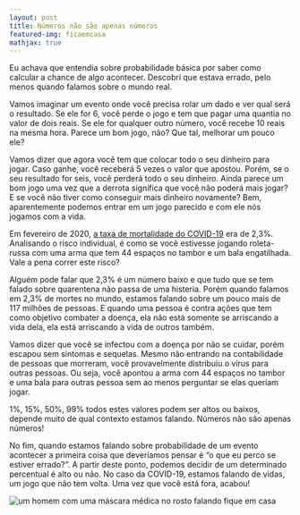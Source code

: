 ```yaml
---
layout: post
title: Números não são apenas números
featured-img: ficaemcasa
mathjax: true
---
```


Eu achava que entendia sobre probabilidade básica por saber como calcular a chance de algo acontecer. Descobri que estava errado, pelo menos quando falamos sobre o mundo real.

Vamos imaginar um evento onde você precisa rolar um dado e ver qual será o resultado. Se ele for 6, você perde o jogo e tem que pagar uma quantia no valor de dois reais. Se ele for qualquer outro número, você recebe 10 reais na mesma hora. Parece um bom jogo, não? Que tal, melhorar um pouco ele? 

Vamos dizer que agora você tem que colocar todo o seu dinheiro para jogar. Caso ganhe, você receberá 5 vezes o valor que apostou. Porém, se o seu resultado for seis, você perderá todo o seu dinheiro. Ainda parece um bom jogo uma vez que a derrota significa que você não poderá mais jogar? E se você não tiver como conseguir mais dinheiro novamente? Bem, aparentemente podemos entrar em um jogo parecido e com ele nós jogamos com a vida. 

Em fevereiro de 2020, [a taxa de mortalidade do COVID-19](https://www.bbc.com/portuguese/internacional-51627407) era de 2,3%. Analisando o risco individual, é como se você estivesse jogando roleta-russa com uma arma que tem 44 espaços no tambor e um bala engatilhada. Vale a pena correr este risco? 

Alguém pode falar que 2,3% é um número baixo e que tudo que se tem falado sobre quarentena não passa de uma histeria. Porém quando falamos em 2,3% de mortes no mundo, estamos falando sobre um pouco mais de 117 milhões de pessoas. E quando uma pessoa é contra ações que tem como objetivo combater a doença, ela não está somente se arriscando a vida dela, ela está arriscando a vida de outros também.

Vamos dizer que você se infectou com a doença por não se cuidar, porém escapou sem sintomas e sequelas. Mesmo não entrando na contabilidade de pessoas que morreram, você provavelmente distribuiu o vírus para outras pessoas. Ou seja, você apontou a arma com 44 espaços no tambor e uma bala para outras pessoa sem ao menos perguntar se elas queriam jogar. 

1%, 15%, 50%, 99% todos estes valores podem ser altos ou baixos, depende muito de qual contexto estamos falando. Números não são apenas números!

No fim, quando estamos falando sobre probabilidade de um evento acontecer a primeira coisa que deveríamos pensar é “o que eu perco se estiver errado?”. A partir deste ponto, podemos decidir de um determinado percentual é alto ou não. 
No caso da COVID-19, estamos falando de vidas, um jogo que não tem volta. Uma vez que você está fora, acabou!

![um homem com uma máscara médica no rosto falando fique em casa]({{site.url}}/assets/img/posts/ficaemcasa.jpeg)